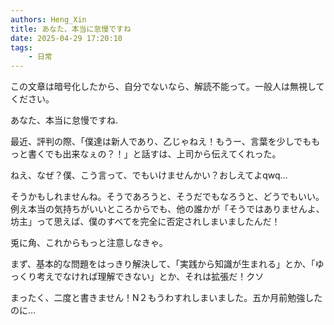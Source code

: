 ```yaml
---
authors: Heng_Xin
title: あなた、本当に怠慢ですね
date: 2025-04-29 17:20:10
tags:
    - 日常
---
```


この文章は暗号化したから、自分でないなら、解読不能って。一般人は無視してください。

<!-- truncate -->

あなた、本当に怠慢ですね.

最近、評判の際、「僕達は新人であり、乙じゃねえ！もうー、言葉を少しでももっと書くでも出来なぇの？！」と話すは、上司から伝えてくれった。

ねえ、なぜ？僕、こう言って、でもいけませんかい？おしえてよqwq...

そうかもしれませんね。そうであろうと、そうだでもなろうと、どうでもいい。例え本当の気持ちがいいところからでも、他の誰かが「そうではありませんよ、坊主」って思えば、僕のすべてを完全に否定されしまいましたんだ！

兎に角、これからもっと注意しなきゃ。

まず、基本的な問題をはっきり解決して、「実践から知識が生まれる」とか、「ゆっくり考えでなければ理解できない」とか、それは拡張だ！クソ

まったく、二度と書きません！N２もうわすれしまいました。五か月前勉強したのに…